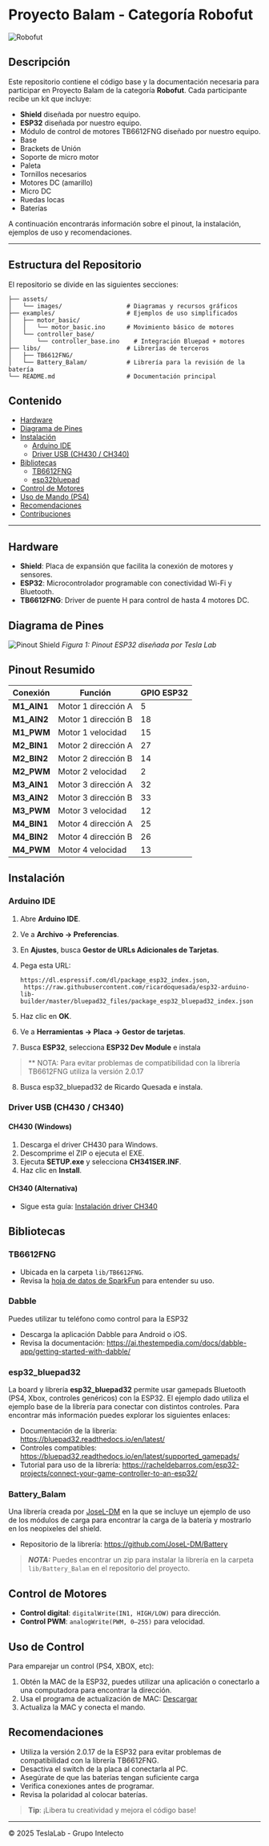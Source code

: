 # Proyecto Balam - Categoría Robofut
![Robofut](assets/robofut.png)

## Descripción

Este repositorio contiene el código base y la documentación necesaria para participar en Proyecto Balam de la categoría **Robofut**. Cada participante recibe un kit que incluye:

* **Shield** diseñada por nuestro equipo.
* **ESP32** diseñada por nuestro equipo.
* Módulo de control de motores TB6612FNG diseñado por nuestro equipo.
* Base
* Brackets de Unión
* Soporte de micro motor
* Paleta
* Tornillos necesarios
* Motores DC (amarillo)
* Micro DC
* Ruedas locas
* Baterías

A continuación encontrarás información sobre el pinout, la instalación, ejemplos de uso y recomendaciones.

---

## Estructura del Repositorio
El repositorio se divide en las siguientes secciones:

```plaintext
├── assets/
│   └── images/                  # Diagramas y recursos gráficos
├── examples/                    # Ejemplos de uso simplificados
│   ├── motor_basic/            
│   │   └── motor_basic.ino      # Movimiento básico de motores
│   └── controller_base/           
│       └── controller_base.ino    # Integración Bluepad + motores
├── libs/                        # Librerías de terceros
│   ├── TB6612FNG/
│   └── Battery_Balam/			 # Librería para la revisión de la batería
└── README.md                    # Documentación principal
```

## Contenido

* [Hardware](#hardware)
* [Diagrama de Pines](#diagrama-de-pines)
* [Instalación](#instalación)
  * [Arduino IDE](#arduino-ide)
  * [Driver USB (CH430 / CH340)](#driver-usb-ch430--ch340)
* [Bibliotecas](#bibliotecas)
  * [TB6612FNG](#tb6612fng)
  * [esp32bluepad](#esp32bluepad)
* [Control de Motores](#control-de-motores)
* [Uso de Mando (PS4)](#uso-de-mando-ps4)
* [Recomendaciones](#recomendaciones)
* [Contribuciones](#contribuciones)

---

## Hardware

* **Shield**: Placa de expansión que facilita la conexión de motores y sensores.
* **ESP32**: Microcontrolador programable con conectividad Wi-Fi y Bluetooth.
* **TB6612FNG**: Driver de puente H para control de hasta 4 motores DC.

## Diagrama de Pines

![Pinout Shield](assets/esp32_pinout.jpeg)
*Figura 1: Pinout ESP32 diseñada por Tesla Lab*


## Pinout Resumido

| Conexión    	| Función             | GPIO ESP32 |
| ----------- 	| ------------------- | ---------- |
| **M1\_AIN1**	| Motor 1 dirección A | 5          |
| **M1\_AIN2**	| Motor 1 dirección B | 18         |
| **M1\_PWM** 	| Motor 1 velocidad   | 15         |
| **M2\_BIN1** 	| Motor 2 dirección A | 27         |
| **M2\_BIN2** 	| Motor 2 dirección B | 14         |
| **M2\_PWM** 	| Motor 2 velocidad   | 2          |
| **M3\_AIN1** 	| Motor 3 dirección A | 32         |
| **M3\_AIN2** 	| Motor 3 dirección B | 33         |
| **M3\_PWM** 	| Motor 3 velocidad   | 12         |
| **M4\_BIN1** 	| Motor 4 dirección A | 25         |
| **M4\_BIN2** 	| Motor 4 dirección B | 26         |
| **M4\_PWM** 	| Motor 4 velocidad   | 13         |

## Instalación

### Arduino IDE

1. Abre **Arduino IDE**.
2. Ve a **Archivo → Preferencias**.
3. En **Ajustes**, busca **Gestor de URLs Adicionales de Tarjetas**.
4. Pega esta URL:

   ```
   https://dl.espressif.com/dl/package_esp32_index.json, 
	https://raw.githubusercontent.com/ricardoquesada/esp32-arduino-lib-builder/master/bluepad32_files/package_esp32_bluepad32_index.json
   ```
5. Haz clic en **OK**.
6. Ve a **Herramientas → Placa → Gestor de tarjetas**.
7. Busca **ESP32**, selecciona **ESP32 Dev Module** e instala
> ** NOTA: Para evitar problemas de compatibilidad con la librería TB6612FNG utiliza la versión 2.0.17
8. Busca esp32_bluepad32 de Ricardo Quesada e instala.

### Driver USB (CH430 / CH340)

#### CH430 (Windows)

1. Descarga el driver CH430 para Windows.
2. Descomprime el ZIP o ejecuta el EXE.
3. Ejecuta **SETUP.exe** y selecciona **CH341SER.INF**.
4. Haz clic en **Install**.

#### CH340 (Alternativa)

* Sigue esta guía: [Instalación driver CH340](https://www.wch.cn/download/CH341SER_EXE.html)

## Bibliotecas

### TB6612FNG

* Ubicada en la carpeta `lib/TB6612FNG`.
* Revisa la [hoja de datos de SparkFun](https://www.sparkfun.com/datasheets/BreakoutBoards/TB6612FNG.pdf) para entender su uso.
  
### Dabble
Puedes utilizar tu teléfono como control para la ESP32
* Descarga la aplicación Dabble para Android o iOS.
* Revisa la documentación: https://ai.thestempedia.com/docs/dabble-app/getting-started-with-dabble/


### esp32_bluepad32

La board y librería **esp32_bluepad32** permite usar gamepads Bluetooth (PS4, Xbox, controles genéricos) con la ESP32.
El ejemplo dado utiliza el ejemplo base de la librería para conectar con distintos controles. Para encontrar más información puedes explorar los siguientes enlaces:
* Documentación de la librería: https://bluepad32.readthedocs.io/en/latest/
* Controles compatibles: https://bluepad32.readthedocs.io/en/latest/supported_gamepads/
* Tutorial para uso de la librería: https://racheldebarros.com/esp32-projects/connect-your-game-controller-to-an-esp32/ 

### Battery_Balam
Una librería creada por [JoseL-DM](https://github.com/JoseL-DM) en la que se incluye un ejemplo de uso de los módulos de carga
para encontrar la carga de la batería y mostrarlo en los neopixeles del shield.
* Repositorio de la librería: https://github.com/JoseL-DM/Battery
> **_NOTA:_** Puedes encontrar un zip para instalar la librería en la carpeta `lib/Battery_Balam` en el repositorio del proyecto.


## Control de Motores

* **Control digital**: `digitalWrite(IN1, HIGH/LOW)` para dirección.
* **Control PWM**: `analogWrite(PWM, 0–255)` para velocidad.

## Uso de Control

Para emparejar un control (PS4, XBOX, etc):

1. Obtén la MAC de la ESP32, puedes utilizar una aplicación o conectarlo a una computadora para encontrar la dirección.
2. Usa el programa de actualización de MAC:
   [Descargar](https://drive.google.com/file/d/1Wk8Bpc0_g7CyR7qsg66rEnvJ_Y3gb378/view)
3. Actualiza la MAC y conecta el mando.

## Recomendaciones

* Utiliza la versión 2.0.17 de la ESP32 para evitar problemas de compatibilidad con la librería TB6612FNG.
* Desactiva el switch de la placa al conectarla al PC.
* Asegúrate de que las baterías tengan suficiente carga
* Verifica conexiones antes de programar.
* Revisa la polaridad al colocar baterías.

> **Tip**: ¡Libera tu creatividad y mejora el código base!

---

© 2025 TeslaLab - Grupo Intelecto
